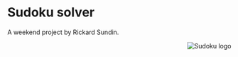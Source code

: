 # Sudoku solver

A weekend project by Rickard Sundin.

<img src="https://github.com/downloads/rickardsundin/sudoku/sudoku_icon.png" title="Sudoku logo" alt="Sudoku logo" align="right" />